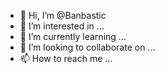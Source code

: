 - 👋 Hi, I’m @Banbastic
- 👀 I’m interested in ...
- 🌱 I’m currently learning ...
- 💞️ I’m looking to collaborate on ...
- 📫 How to reach me ...

<!---
Banbastic/Banbastic is a ✨ special ✨ repository because its `README.md` (this file) appears on your GitHub profile.
You can click the Preview link to take a look at your changes.
--->
